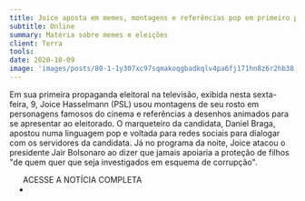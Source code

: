 ```yaml
---
title: Joice aposta em memes, montagens e referências pop em primeiro programa de TV
subtitle: Online
summary: Matéria sobre memes e eleições
client: Terra
tools: 
date: 2020-10-09
image: 'images/posts/80-1-1y307xc97sqmakoqgbadkqlv4pa6fj171hn8z6r2hb38.png'
---
```


Em sua primeira propaganda eleitoral na televisão, exibida nesta sexta-feira, 9, Joice Hasselmann (PSL) usou montagens de seu rosto em personagens famosos do cinema e referências a desenhos animados para se apresentar ao eleitorado. O marqueteiro da candidata, Daniel Braga, apostou numa linguagem pop e voltada para redes sociais para dialogar com os servidores da candidata. Já no programa da noite, Joice atacou o presidente Jair Bolsonaro ao dizer que jamais apoiaria a proteção de filhos "de quem quer que seja investigados em esquema de corrupção".

<div class="post__share"><ul class="share__list list-reset">ACESSE A NOTÍCIA COMPLETA<li class="share__item" style="margin-left: 10px"><a class="share__link share__facebook" style="background: #fa5657" href="https://www.terra.com.br/noticias/eleicoes/joice-aposta-em-memes-montagens-e-referencias-pop-em-primeiro-programa-de-tv,a65f64d5632fc7ca42181117c3d3e4cehtc2s7xn.html 
onclick=window.open(this.href, 'pop-up', 'left=20,top=20,width=500,height=500,toolbar=1,resizable=0'); return false;" title="Link" rel="nofollow"><i class="fa-solid fa-link"></i></a></li></ul></div>
<!-- <div class="gallery-box"><div class="gallery"><img src="/clipping/images/example-1.jpg" loading="lazy" alt="Project"><img src="/clipping/images/example-2.jpg" loading="lazy" alt="Project"></div><em>Gallery / <a href="https://www.freepik.com/" target="_blank">Freepic</a></em></div> -->